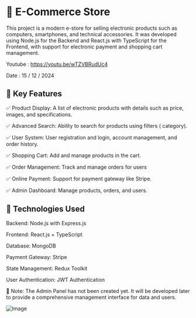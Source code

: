 # 🛒 E-Commerce Store
This project is a modern e-store for selling electronic products such as computers, smartphones, and technical accessories. It was developed using Node.js for the Backend and React.js with TypeScript for the Frontend, with support for electronic payment and shopping cart management.


Youtube : https://youtu.be/wTZVBRudUc4

Date : 15 / 12 / 2024


## 🔹 Key Features
   
✅ Product Display: A list of electronic products with details such as price, images, and specifications.

✅ Advanced Search: Ability to search for products using filters ( category).

✅ User System: User registration and login, account management, and order history.

✅ Shopping Cart: Add and manage products in the cart.

✅ Order Management: Track and manage orders for users 

✅ Online Payment: Support for payment gateway like Stripe.

✅ Admin Dashboard: Manage products, orders, and users.


## 🔧 Technologies Used
 
Backend: Node.js with Express.js

Frontend: React.js + TypeScript

Database: MongoDB

Payment Gateway: Stripe

State Management: Redux Toolkit

User Authentication: JWT Authentication


📌 Note: The Admin Panel has not been created yet. It will be developed later to provide a comprehensive management interface for data and users.


![Image](https://github.com/user-attachments/assets/9686b8e3-4896-49d4-9f61-2988ef6f22f0)

